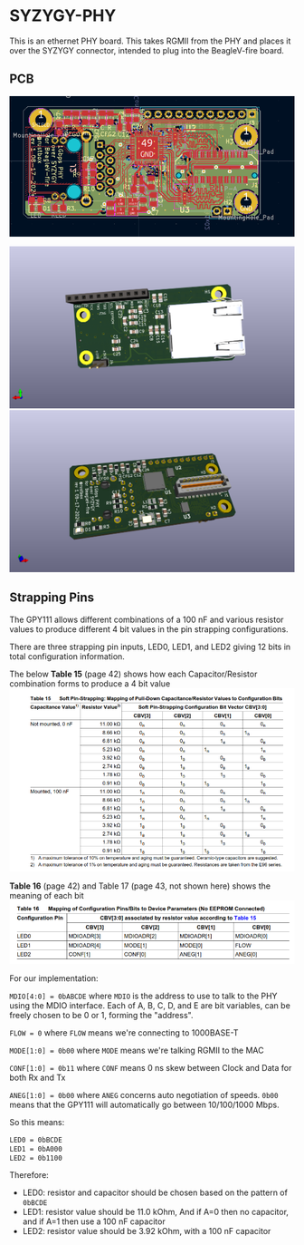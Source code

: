 # SYZYGY-PHY

This is an ethernet PHY board. This takes RGMII from the PHY and places it over the SYZYGY connector, intended to plug into the BeagleV-fire board.

## PCB
![](SYZYGY-PHY.png)

![](SYZYGY-PHY-back.png)
![](SYZYGY-PHY-front.png)

## Strapping Pins

The GPY111 allows different combinations of a 100 nF and various resistor values to produce different 4 bit values in the pin strapping configurations.

There are three strapping pin inputs, LED0, LED1, and LED2 giving 12 bits in total configuration information.

The below **Table 15** (page 42) shows how each Capacitor/Resistor combination forms to produce a 4 bit value
![](GPY111.Table.15-pin-strapping.png)

**Table 16** (page 42) and Table 17 (page 43, not shown here) shows the meaning of each bit
![](GPY111.Table.16-pin-strapping-meanings.png)

For our implementation:

`MDIO[4:0] = 0bABCDE` where `MDIO` is the address to use to talk to the PHY using the MDIO interface. Each of A, B, C, D, and E are bit variables, can be freely chosen to be 0 or 1, forming the "address".
    
`FLOW = 0` where `FLOW` means we're connecting to 1000BASE-T

`MODE[1:0] = 0b00` where `MODE` means we're talking RGMII to the MAC

`CONF[1:0] = 0b11` where `CONF` means 0 ns skew between Clock and Data for both Rx and Tx

`ANEG[1:0] = 0b00` where `ANEG` concerns auto negotiation of speeds. `0b00` means that the GPY111 will automatically go between 10/100/1000 Mbps.

So this means:

    LED0 = 0bBCDE
    LED1 = 0bA000
    LED2 = 0b1100

Therefore:
* LED0: resistor and capacitor should be chosen based on the pattern of `0bBCDE`
* LED1: resistor value should be 11.0 kOhm, And if A=0 then no capacitor, and if A=1 then use a 100 nF capacitor
* LED2: resistor value should be 3.92 kOhm, with a 100 nF capacitor
